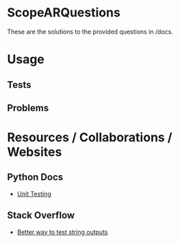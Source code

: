 # ScopeARQuestions
These are the solutions to the provided questions in /docs.
# Usage
## Tests 
## Problems
# Resources / Collaborations / Websites
## Python Docs
- [Unit Testing](https://docs.python.org/3.6/library/unittest.html)
## Stack Overflow
- [Better way to test string outputs](https://stackoverflow.com/questions/4219717/how-to-assert-output-with-nosetest-unittest-in-python)

